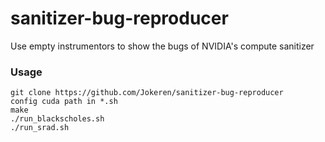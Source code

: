 # sanitizer-bug-reproducer

Use empty instrumentors to show the bugs of NVIDIA's compute sanitizer

### Usage

    git clone https://github.com/Jokeren/sanitizer-bug-reproducer
    config cuda path in *.sh
    make
    ./run_blackscholes.sh
    ./run_srad.sh
